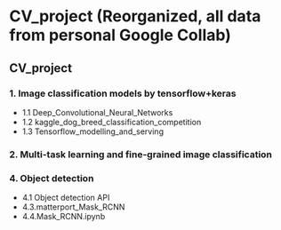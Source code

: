 # CV_project (Reorganized, all data from personal Google Collab)
## CV_project
### 1. Image classification models by tensorflow+keras
- 1.1 Deep_Convolutional_Neural_Networks
- 1.2 kaggle_dog_breed_classification_competition
- 1.3 Tensorflow_modelling_and_serving
### 2. Multi-task learning and fine-grained image classification


### 4. Object detection
 - 4.1 Object detection API
 - 4.3.matterport_Mask_RCNN
 - 4.4.Mask_RCNN.ipynb

